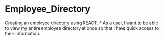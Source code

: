 # Employee_Directory
Creating an employee directory using REACT.  * As a user, I want to be able to view my entire employee directory at once so that I have quick access to their information.
